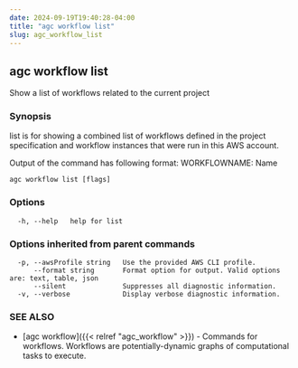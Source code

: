 ```yaml
---
date: 2024-09-19T19:40:28-04:00
title: "agc workflow list"
slug: agc_workflow_list
---
```

## agc workflow list

Show a list of workflows related to the current project

### Synopsis

list is for showing a combined list of workflows defined in the project specification
and workflow instances that were run in this AWS account.

Output of the command has following format:
WORKFLOWNAME: Name


```
agc workflow list [flags]
```

### Options

```
  -h, --help   help for list
```

### Options inherited from parent commands

```
  -p, --awsProfile string   Use the provided AWS CLI profile.
      --format string       Format option for output. Valid options are: text, table, json
      --silent              Suppresses all diagnostic information.
  -v, --verbose             Display verbose diagnostic information.
```

### SEE ALSO

* [agc workflow]({{< relref "agc_workflow" >}})	 - Commands for workflows.
Workflows are potentially-dynamic graphs of computational tasks to execute.

